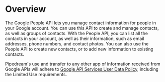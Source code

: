 # Overview

The Google People API lets you manage contact information for people in your
Google account. You can use this API to create and manage contacts, as well as
groups of contacts. With the People API, you can list all the contacts in your
account, as well as their information, such as email addresses, phone numbers,
and contact photos. You can also use the People API to create new contacts, or
to add new information to existing contacts.

Pipedream's use and transfer to any other app of information received from Google APIs will adhere to [Google API Services User Data Policy](https://developers.google.com/terms/api-services-user-data-policy#additional_requirements_for_specific_api_scopes), including the Limited Use requirements.